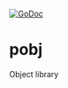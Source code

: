[![GoDoc](https://godoc.org/github.com/KarpelesLab/pobj?status.svg)](https://godoc.org/github.com/KarpelesLab/pobj)

# pobj

Object library
